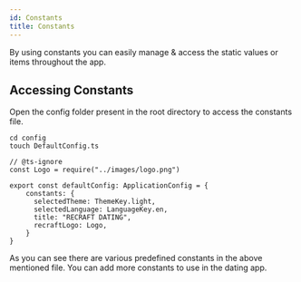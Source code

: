 ```yaml
---
id: Constants
title: Constants
---
```


By using constants you can easily manage & access the static values or items throughout the app.

## Accessing Constants
Open the config folder present in the root directory to access the constants file.

```
cd config
touch DefaultConfig.ts
```

```
// @ts-ignore
const Logo = require("../images/logo.png")

export const defaultConfig: ApplicationConfig = {
    constants: {
      selectedTheme: ThemeKey.light,
      selectedLanguage: LanguageKey.en,
      title: "RECRAFT DATING",
      recraftLogo: Logo,
    }
}
```

As you can see there are various predefined constants in the above mentioned file. You can add more constants to use in the dating app.
